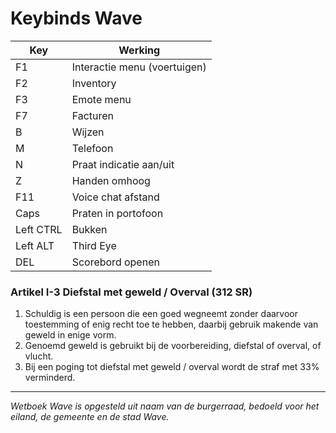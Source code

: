 # Keybinds Wave




| **Key** | **Werking**  |
|---|---|
| F1 | Interactie menu (voertuigen)
| F2 | Inventory
| F3 | Emote menu
| F7 | Facturen
| B | Wijzen
| M | Telefoon
| N | Praat indicatie aan/uit
| Z | Handen omhoog
| F11 | Voice chat afstand
| Caps | Praten in portofoon
| Left CTRL | Bukken
| Left ALT | Third Eye
| DEL | Scorebord openen

### Artikel I-3 Diefstal met geweld / Overval (312 SR)

1. Schuldig is een persoon die een goed wegneemt zonder daarvoor toestemming of enig recht toe te hebben, daarbij gebruik makende van geweld in enige vorm.
2. Genoemd geweld is gebruikt bij de voorbereiding, diefstal of overval, of vlucht.
3. Bij een poging tot diefstal met geweld / overval wordt de straf met 33% verminderd.

---------------------
*Wetboek Wave is opgesteld uit naam van de burgerraad, bedoeld voor het eiland, de gemeente en de stad Wave.*
